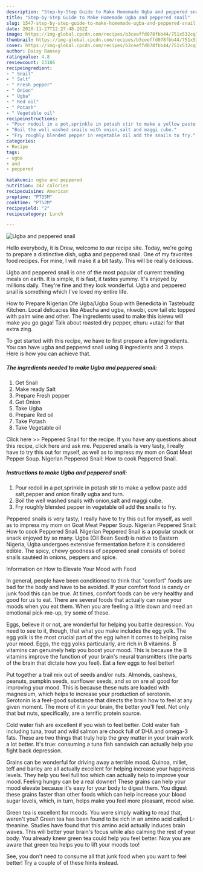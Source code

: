 ```yaml
---
description: "Step-by-Step Guide to Make Homemade Ugba and peppered snail"
title: "Step-by-Step Guide to Make Homemade Ugba and peppered snail"
slug: 1547-step-by-step-guide-to-make-homemade-ugba-and-peppered-snail
date: 2020-11-27T12:27:48.262Z
image: https://img-global.cpcdn.com/recipes/b3ceeffd078fbb44/751x532cq70/ugba-and-peppered-snail-recipe-main-photo.jpg
thumbnail: https://img-global.cpcdn.com/recipes/b3ceeffd078fbb44/751x532cq70/ugba-and-peppered-snail-recipe-main-photo.jpg
cover: https://img-global.cpcdn.com/recipes/b3ceeffd078fbb44/751x532cq70/ugba-and-peppered-snail-recipe-main-photo.jpg
author: Daisy Ramsey
ratingvalue: 4.8
reviewcount: 23186
recipeingredient:
- " Snail"
- " Salt"
- " Fresh pepper"
- " Onion"
- " Ugba"
- " Red oil"
- " Potash"
- " Vegetable oil"
recipeinstructions:
- "Pour redoil in a pot,sprinkle in potash stir to make a yellow paste add salt,pepper and onion finally ugba and turn."
- "Boil the well washed snails with onion,salt and maggi cube."
- "Fry roughly blended pepper in vegetable oil add the snails to fry."
categories:
- Recipe
tags:
- ugba
- and
- peppered

katakunci: ugba and peppered 
nutrition: 247 calories
recipecuisine: American
preptime: "PT35M"
cooktime: "PT52M"
recipeyield: "2"
recipecategory: Lunch

---
```



![Ugba and peppered snail](https://img-global.cpcdn.com/recipes/b3ceeffd078fbb44/751x532cq70/ugba-and-peppered-snail-recipe-main-photo.jpg)

Hello everybody, it is Drew, welcome to our recipe site. Today, we're going to prepare a distinctive dish, ugba and peppered snail. One of my favorites food recipes. For mine, I will make it a bit tasty. This will be really delicious.

Ugba and peppered snail is one of the most popular of current trending meals on earth. It is simple, it is fast, it tastes yummy. It's enjoyed by millions daily. They're fine and they look wonderful. Ugba and peppered snail is something which I've loved my entire life.

How to Prepare Nigerian Ofe Ugba/Ugba Soup with Benedicta in Tastebudz Kitchen. Local delicacies like Abacha and ugba, nkwobi, cow tail etc topped with palm wine and other. The ingredients used to make this isiewu will make you go gaga! Talk about roasted dry pepper, ehuru +utazi for that extra zing.


To get started with this recipe, we have to first prepare a few ingredients. You can have ugba and peppered snail using 8 ingredients and 3 steps. Here is how you can achieve that.

<!--inarticleads1-->

##### The ingredients needed to make Ugba and peppered snail:

1. Get  Snail
1. Make ready  Salt
1. Prepare  Fresh pepper
1. Get  Onion
1. Take  Ugba
1. Prepare  Red oil
1. Take  Potash
1. Take  Vegetable oil


Click here &gt;&gt; Peppered Snail for the recipe. If you have any questions about this recipe, click here and ask me. Peppered snails is very tasty, I really have to try this out for myself, as well as to impress my mom on Goat Meat Pepper Soup. Nigerian Peppered Snail: How to cook Peppered Snail. 

<!--inarticleads2-->

##### Instructions to make Ugba and peppered snail:

1. Pour redoil in a pot,sprinkle in potash stir to make a yellow paste add salt,pepper and onion finally ugba and turn.
1. Boil the well washed snails with onion,salt and maggi cube.
1. Fry roughly blended pepper in vegetable oil add the snails to fry.


Peppered snails is very tasty, I really have to try this out for myself, as well as to impress my mom on Goat Meat Pepper Soup. Nigerian Peppered Snail: How to cook Peppered Snail. Nigerian Peppered Snail is a popular snack or snack enjoyed by so many. Ugba (Oil Bean Seed) is native to Eastern Nigeria, Ugba undergoes extensive fermentation before it is considered edible. The spicy, chewy goodness of peppered snail consists of boiled snails sautéed in onions, peppers and spice. 

Information on How to Elevate Your Mood with Food


In general, people have been conditioned to think that "comfort" foods are bad for the body and have to be avoided. If your comfort food is candy or junk food this can be true. At times, comfort foods can be very healthy and good for us to eat. There are several foods that actually can raise your moods when you eat them. When you are feeling a little down and need an emotional pick-me-up, try some of these.

Eggs, believe it or not, are wonderful for helping you battle depression. You need to see to it, though, that what you make includes the egg yolk. The egg yolk is the most crucial part of the egg iwhen it comes to helping raise your mood. Eggs, the egg yolks particularly, are rich in B vitamins. B vitamins can genuinely help you boost your mood. This is because the B vitamins improve the function of your brain's neural transmitters (the parts of the brain that dictate how you feel). Eat a few eggs to feel better!

Put together a trail mix out of seeds and/or nuts. Almonds, cashews, peanuts, pumpkin seeds, sunflower seeds, and so on are all good for improving your mood. This is because these nuts are loaded with magnesium, which helps to increase your production of serotonin. Serotonin is a feel-good substance that directs the brain how to feel at any given moment. The more of it in your brain, the better you'll feel. Not only that but nuts, specifically, are a terrific protein source.

Cold water fish are excellent if you wish to feel better. Cold water fish including tuna, trout and wild salmon are chock full of DHA and omega-3 fats. These are two things that truly help the grey matter in your brain work a lot better. It's true: consuming a tuna fish sandwich can actually help you fight back depression. 

Grains can be wonderful for driving away a terrible mood. Quinoa, millet, teff and barley are all actually excellent for helping increase your happiness levels. They help you feel full too which can actually help to improve your mood. Feeling hungry can be a real downer! These grains can help your mood elevate because it's easy for your body to digest them. You digest these grains faster than other foods which can help increase your blood sugar levels, which, in turn, helps make you feel more pleasant, mood wise.

Green tea is excellent for moods. You were simply waiting to read that, weren't you? Green tea has been found to be rich in an amino acid called L-theanine. Studies have found that this amino acid actually induces brain waves. This will better your brain's focus while also calming the rest of your body. You already knew green tea could help you feel better. Now you are aware that green tea helps you to lift your moods too!

See, you don't need to consume all that junk food when you want to feel better! Try  a  couple of  of  these  hints  instead.

